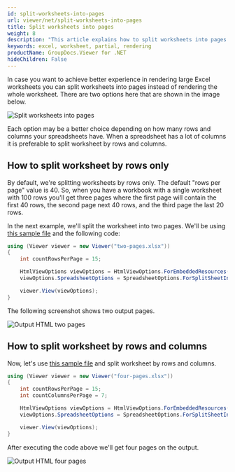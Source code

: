 ```yaml
---
id: split-worksheets-into-pages
url: viewer/net/split-worksheets-into-pages
title: Split worksheets into pages
weight: 8
description: "This article explains how to split worksheets into pages when rendering Spreadsheets with GroupDocs.Viewer within your .NET applications."
keywords: excel, worksheet, partial, rendering
productName: GroupDocs.Viewer for .NET
hideChildren: False
---
```

In case you want to achieve better experience in rendering large Excel worksheets you can split worksheets into pages instead of rendering the whole worksheet. There are two options here that are shown in the image below.

![Split worksheets into pages](viewer/net/images/split-worksheets-into-pages/split-by-rows-and-split-by-rows-and-columns.png)

Each option may be a better choice depending on how many rows and columns your spreadsheets have. When a spreadsheet has a lot of columns it is preferable to split worksheet by rows and columns.

## How to split worksheet by rows only

By default, we're splitting worksheets by rows only. The default "rows per page" value is 40. So, when you have a workbook with a single worksheet with 100 rows you'll get three pages where the first page will contain the first 40 rows, the second page next 40 rows, and the third page the last 20 rows.

In the next example, we'll split the worksheet into two pages. We'll be using [this sample file](viewer/net/sample-files/split-worksheets-into-pages/two-pages.xlsx) and the following code:

```csharp
using (Viewer viewer = new Viewer("two-pages.xlsx"))
{
    int countRowsPerPage = 15;

    HtmlViewOptions viewOptions = HtmlViewOptions.ForEmbeddedResources();
    viewOptions.SpreadsheetOptions = SpreadsheetOptions.ForSplitSheetIntoPages(countRowsPerPage);

    viewer.View(viewOptions);
}
```

The following screenshot shows two output pages.

![Output HTML two pages](viewer/net/images/split-worksheets-into-pages/output-html-two-pages.png)

## How to split worksheet by rows and columns

Now, let's use [this sample file](viewer/net/sample-files/split-worksheets-into-pages/four-pages.xlsx) and split worksheet by rows and columns.

```csharp
using (Viewer viewer = new Viewer("four-pages.xlsx"))
{
    int countRowsPerPage = 15;
    int countColumnsPerPage = 7;

    HtmlViewOptions viewOptions = HtmlViewOptions.ForEmbeddedResources();
    viewOptions.SpreadsheetOptions = SpreadsheetOptions.ForSplitSheetIntoPages(countRowsPerPage, countColumnsPerPage);

    viewer.View(viewOptions);
}
```

After executing the code above we'll get four pages on the output.

![Output HTML four pages](viewer/net/images/split-worksheets-into-pages/output-html-four-pages.png)

